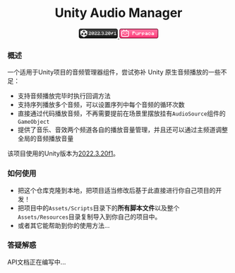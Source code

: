 <div align="center">

# Unity Audio Manager

<a href="https://unity.com/releases/editor/whats-new/2022.3.20#notes">
<img src="./docs/images/badge_unity.png" alt="Unity 2022.3.20f1" height=22 />
</a>
<a href="https://space.bilibili.com/3546697445673471">
<img src="./docs/images/badge_btv.png" alt="bilibili_purpaca" height=22 />
</a>
</div>

### 概述

一个适用于Unity项目的音频管理器组件，尝试弥补 Unity 原生音频播放的一些不足：  

- 支持音频播放完毕时执行回调方法
- 支持序列播放多个音频，可以设置序列中每个音频的循环次数
- 直接通过代码播放音频，不再需要提前在场景里摆放挂有`AudioSource`组件的`GameObject`
- 提供了音乐、音效两个频道各自的播放音量管理，并且还可以通过主频道调整全局的音频播放音量

该项目使用的Unity版本为[2022.3.20f1](https://unity.com/releases/editor/whats-new/2022.3.20#notes)。

### 如何使用
- 把这个仓库克隆到本地，把项目适当修改后基于此直接进行你自己项目的开发！
- 把项目中的`Assets/Scripts`目录下的**所有脚本文件**以及整个`Assets/Resources`目录复制导入到你自己的项目中。
- 或者其它能帮助到你的使用方法...

### 答疑解惑
API文档正在编写中...
